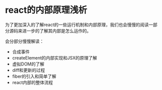 # react的内部原理浅析
为了更加深入的了解react的一些运行机制和内部原理，我们也会慢慢的阅读一部分源码来进一步的了解其内部是怎么运作的。

会分部分慢慢解读：
- 合成事件
- createElement的内部实现和JSX的原理了解
- 虚拟DOM的了解
- diff和更新的过程
- fiber的引入和简单了解
- react内部的整体流程

